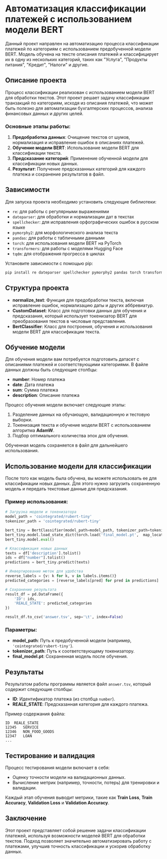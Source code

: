 # Автоматизация классификации платежей с использованием модели BERT

Данный проект направлен на автоматизацию процесса классификации платежей по категориям с использованием предобученной модели BERT. Модель обучена на тексте описания платежей и классифицирует их в одну из нескольких категорий, таких как "Услуга", "Продукты питания", "Кредит", "Налоги" и другие.

## Описание проекта

Процесс классификации реализован с использованием модели BERT для обработки текстов. Этот проект решает задачу классификации транзакций по категориям, исходя из описания платежей, что может быть полезно для автоматизации бухгалтерских процессов, анализа финансовых данных и других целей.

### Основные этапы работы:
1. **Предобработка данных**: Очищение текстов от шумов, нормализация и исправление ошибок в описаниях платежей.
2. **Обучение модели BERT**: Использование модели BERT для классификации текста.
3. **Предсказание категорий**: Применение обученной модели для классификации новых данных.
4. **Результат**: Получение предсказанных категорий для каждого платежа и сохранение результатов в файл.

## Зависимости

Для запуска проекта необходимо установить следующие библиотеки:

- `re`: для работы с регулярными выражениями
- `dateparser`: для обработки и нормализации дат в текстах
- `spellchecker`: для исправления орфографических ошибок в русском языке
- `pymorphy2`: для морфологического анализа текста
- `pandas`: для работы с табличными данными
- `torch`: для использования модели BERT на PyTorch
- `transformers`: для работы с моделями Hugging Face
- `tqdm`: для отображения прогресса в циклах

Установите зависимости с помощью pip:

```bash
pip install re dateparser spellchecker pymorphy2 pandas torch transformers tqdm
```

## Структура проекта

- **normalize_text**: Функция для предобработки текста, включая исправление ошибок, нормализацию даты и других аббревиатур.
- **CustomDataset**: Класс для подготовки данных для обучения и предсказания, который использует токенизатор BERT для преобразования текстов в числовые представления.
- **BertClassifier**: Класс для построения, обучения и использования модели BERT для классификации текста.

## Обучение модели

Для обучения модели вам потребуется подготовить датасет с описаниями платежей и соответствующими категориями. В файле данных должны быть следующие столбцы:

- **number**: Номер платежа
- **date**: Дата платежа
- **sum**: Сумма платежа
- **description**: Описание платежа

Процесс обучения модели включает следующие этапы:

1. Разделение данных на обучающую, валидационную и тестовую выборки.
2. Токенизация текста и обучение модели BERT с использованием алгоритма **AdamW**.
3. Подбор оптимального количества эпох для обучения.

Обученная модель сохраняется в файл для дальнейшего использования.

## Использование модели для классификации

После того как модель была обучена, вы можете использовать ее для классификации новых данных. Для этого нужно загрузить сохраненную модель и передать текстовые данные для предсказания.

### Пример использования:
```python
# Загрузка модели и токенизатора
model_path = 'cointegrated/rubert-tiny'
tokenizer_path = 'cointegrated/rubert-tiny'

bert_tiny = BertClassifier(model_path=model_path, tokenizer_path=tokenizer_path, data=None, n_classes=len(CLASSES))
bert_tiny.model.load_state_dict(torch.load('final_model.pt',  map_location=torch.device('cpu')))
bert_tiny.model.eval()

# Классификация новых данных
texts = df['description'].tolist()
ids = df["number"].tolist()
predictions = bert_tiny.predict(texts)

# Инвертирование меток для удобства
reverse_labels = {v: k for k, v in labels.items()}
predicted_categories = [reverse_labels[pred] for pred in predictions]

# Сохранение результата
result_df = pd.DataFrame({
    'ID': ids,
    'REALE_STATE': predicted_categories
})

result_df.to_csv('answer.tsv', sep='\t', index=False)
```

### Параметры:
- **model_path**: Путь к предобученной модели (например, `'cointegrated/rubert-tiny'`).
- **tokenizer_path**: Путь к соответствующему токенизатору.
- **final_model.pt**: Сохраненная модель после обучения.

## Результаты

Результатом работы программы является файл `answer.tsv`, который содержит следующие столбцы:

- **ID**: Идентификатор платежа (из столбца `number`).
- **REALE_STATE**: Предсказанная категория для каждого платежа.

Пример содержания файла:

```plaintext
ID  REALE_STATE
12345   SERVICE
12346   NON_FOOD_GOODS
12347   LOAN
...
```

## Тестирование и валидация

Процесс тестирования модели включает в себя:

- Оценку точности модели на валидационных данных.
- Вычисление метрик (например, точности, потерь) для тренировки и валидации.

Каждый этап обучения выводит метрики, такие как **Train Loss**, **Train Accuracy**, **Validation Loss** и **Validation Accuracy**.

## Заключение

Этот проект представляет собой решение задачи классификации платежей, используя возможности моделей BERT для обработки текстов. Подход позволяет значительно автоматизировать работу с платежами, улучшив точность классификации и ускорив обработку данных.
